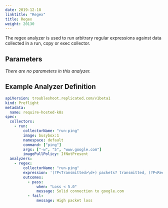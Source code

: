 ```yaml
---
date: 2019-12-18
linktitle: "Regex"
title: Regex
weight: 20130
---
```


The regex analyzer is used to run arbitrary regular expressions against data collected in a run, copy or exec collector.

## Parameters

*There are no parameters in this analyzer.*

## Example Analyzer Definition

```yaml
apiVersion: troubleshoot.replicated.com/v1beta1
kind: Preflight
metadata:
  name: require-hosted-k8s
spec:
  collectors:
    - run:
        collectorName: "run-ping"
        image: busybox:1
        namespace: default
        command: ["ping"]
        args: ["-w", "5", "www.google.com"]
        imagePullPolicy: IfNotPresent
  analyzers:
    - regex:
        collectorName: "run-ping"
        expression: '(?P<Transmitted>\d+) packets? transmitted, (?P<Received>\d+) packets? received, (?P<Loss>\d+\.\d+)% packet loss'
        outcomes:
          - pass:
              when: "Loss < 5.0"
              message: Solid connection to google.com
          - fail:
              message: High packet loss
```
